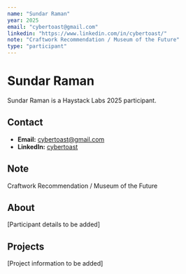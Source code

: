```yaml
---
name: "Sundar Raman"
year: 2025
email: "cybertoast@gmail.com"
linkedin: "https://www.linkedin.com/in/cybertoast/"
note: "Craftwork Recommendation / Museum of the Future"
type: "participant"
---
```


# Sundar Raman

Sundar Raman is a Haystack Labs 2025 participant.

## Contact
- **Email:** cybertoast@gmail.com
- **LinkedIn:** [cybertoast](https://www.linkedin.com/in/cybertoast/)

## Note
Craftwork Recommendation / Museum of the Future

## About

[Participant details to be added]

## Projects

[Project information to be added] 